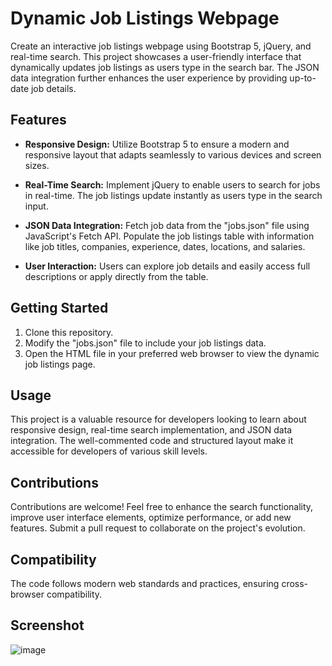 # Dynamic Job Listings Webpage

Create an interactive job listings webpage using Bootstrap 5, jQuery, and real-time search. This project showcases a user-friendly interface that dynamically updates job listings as users type in the search bar. The JSON data integration further enhances the user experience by providing up-to-date job details.

## Features

- **Responsive Design:** Utilize Bootstrap 5 to ensure a modern and responsive layout that adapts seamlessly to various devices and screen sizes.

- **Real-Time Search:** Implement jQuery to enable users to search for jobs in real-time. The job listings update instantly as users type in the search input.

- **JSON Data Integration:** Fetch job data from the "jobs.json" file using JavaScript's Fetch API. Populate the job listings table with information like job titles, companies, experience, dates, locations, and salaries.

- **User Interaction:** Users can explore job details and easily access full descriptions or apply directly from the table.

## Getting Started

1. Clone this repository.
2. Modify the "jobs.json" file to include your job listings data.
3. Open the HTML file in your preferred web browser to view the dynamic job listings page.

## Usage

This project is a valuable resource for developers looking to learn about responsive design, real-time search implementation, and JSON data integration. The well-commented code and structured layout make it accessible for developers of various skill levels.

## Contributions

Contributions are welcome! Feel free to enhance the search functionality, improve user interface elements, optimize performance, or add new features. Submit a pull request to collaborate on the project's evolution.

## Compatibility

The code follows modern web standards and practices, ensuring cross-browser compatibility.

## Screenshot

![image](https://github.com/madiha2323/API-Table/assets/109577656/287159dc-6da9-4053-8a56-b011fd1b7575)



